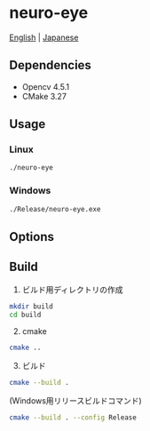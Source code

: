 # neuro-eye

[English](./README.md) | [Japanese](./README.ja.md)  

## Dependencies

- Opencv 4.5.1
- CMake 3.27

## Usage

### Linux

```sh
./neuro-eye
```

### Windows

```sh
./Release/neuro-eye.exe
```

## Options

## Build

1. ビルド用ディレクトリの作成

```sh
mkdir build
cd build
```

2. cmake  

```sh
cmake ..
```

3. ビルド

```sh
cmake --build .
```

(Windows用リリースビルドコマンド)  

```sh
cmake --build . --config Release
```
